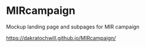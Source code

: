 # MIRcampaign
Mockup landing page and subpages for MIR campaign

https://dakratochwill.github.io/MIRcampaign/

